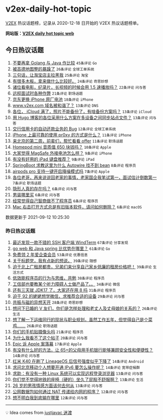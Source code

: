# v2ex-daily-hot-topic

[V2EX](https://www.v2ex.com/) 热议话题榜，记录从 2020-12-18 日开始的 V2EX 热议话题榜单。

**网站版：[V2EX daily hot topic web](https://boojack.github.io/v2ex-daily-hot-topic-web/)**

## 今日热议话题

<!-- TODAY BEGIN -->

1. [不要再拿 Golang 与 Java 作比较](https://www.v2ex.com/t/801337) `45条评论` `Go`
1. [被高德地图整的暴躁了](https://www.v2ex.com/t/801330) `26条评论` `全球工单系统`
1. [三句话，让淘宝店主拉黑我](https://www.v2ex.com/t/801368) `25条评论` `淘宝`
1. [有很多木板，拿来做什么比较好。](https://www.v2ex.com/t/801328) `24条评论` `奇思妙想`
1. [诸位看电影，纪录片，长视频的时候会用 1.5 速播放吗？](https://www.v2ex.com/t/801352) `22条评论` `问与答`
1. [远程面试时各种作弊](https://www.v2ex.com/t/801363) `21条评论` `职场话题`
1. [京东更换 iPhone 原厂电池](https://www.v2ex.com/t/801369) `18条评论` `iPhone`
1. [www.v2ex.com 域名被和谐了？](https://www.v2ex.com/t/801382) `13条评论` `DNS`
1. [各位， iCloud 满了，照片不能备份了，有啥备份方案吗？](https://www.v2ex.com/t/801338) `13条评论` `iCloud`
1. [用 Hugo 博客的各位采用什么方案在多设备之间同步站点文件？](https://www.v2ex.com/t/801335) `13条评论` `问与答`
1. [交行信用卡的自动还款业务的 Bug](https://www.v2ex.com/t/801347) `12条评论` `全球工单系统`
1. [iPhone 上最可靠的使用 pr0xy 的方式是什么？](https://www.v2ex.com/t/801343) `11条评论` `iPhone`
1. [来北京的第二周，前辈们，帮忙看看 offer](https://www.v2ex.com/t/801332) `11条评论` `职场话题`
1. [Homepod mini 音质值 650 块钱吗？](https://www.v2ex.com/t/801366) `10条评论` `Apple`
1. [大家觉得 MagSafe 外接电池怎么样？](https://www.v2ex.com/t/801358) `9条评论` `iPhone`
1. [有没有好用的 iPad 键盘推荐？](https://www.v2ex.com/t/801346) `9条评论` `iPad`
1. [SpringBoot 求教这里为什么 Autowire 找不到 bean](https://www.v2ex.com/t/801316) `8条评论` `程序员`
1. [airpods pro 支持一键开启降噪模式吗](https://www.v2ex.com/t/801381) `7条评论` `Apple`
1. [各位老哥，再来说说回老家的事情，老家国企我笔试第一，面试估计倒数第一](https://www.v2ex.com/t/801355) `7条评论` `职场话题`
1. [隐形人真的存在吗？](https://www.v2ex.com/t/801385) `6条评论` `问与答`
1. [男装哪里买](https://www.v2ex.com/t/801374) `6条评论` `问与答`
1. [经常觉得自己智商做不了程序员](https://www.v2ex.com/t/801372) `6条评论` `程序员`
1. [Mac 右击打开方式总是有旧版本软件，请问如何删除？](https://www.v2ex.com/t/801342) `6条评论` `macOS`

数据更新于 2021-09-12 10:25:30

<!-- TODAY END -->

### 昨日热议话题

<!-- YESTERDAY BEGIN -->

1. [最近发现一款不错的 SSH 客户端 WindTerm](https://www.v2ex.com/t/801168) `67条评论` `分享发现`
1. [go web 和 Java spring 比优势在哪里？](https://www.v2ex.com/t/801212) `61条评论` `Go`
1. [免费领 2 年爱企查会员](https://www.v2ex.com/t/801229) `53条评论` `优惠信息`
1. [关于标题党，我有点新的想说。](https://www.v2ex.com/t/801183) `39条评论` `随想`
1. [迫于北上广租房都贵，兄弟们来分享自己家乡低廉的租房价格吧！](https://www.v2ex.com/t/801194) `39条评论` `生活方式`
1. [低效能程序员的行为与思维，共勉](https://www.v2ex.com/t/801228) `38条评论` `程序员`
1. [工信部也要教某个听力障碍人士做产品了。。](https://www.v2ex.com/t/801269) `34条评论` `微信`
1. [还有三天就 JDK17 了，大家还在用 8 吗](https://www.v2ex.com/t/801237) `31条评论` `程序员`
1. [迫于 92 的姥姥想学微信，求推荐合适的设备](https://www.v2ex.com/t/801206) `29条评论` `问与答`
1. [共振与磁的异想天开](https://www.v2ex.com/t/801305) `28条评论` `奇思妙想`
1. [想问下已婚的 V 友们，你们是怎样处理和老丈人及丈母娘的关系的？](https://www.v2ex.com/t/801178) `26条评论` `生活`
1. [想了解一下运维同行的现状与职业规划，虽然工作五年，但觉得自己是个菜鸡.......](https://www.v2ex.com/t/801191) `26条评论` `职场话题`
1. [你们的手机贴摄像头吗](https://www.v2ex.com/t/801222) `21条评论` `程序员`
1. [为什么我看不了这个帖子](https://www.v2ex.com/t/801220) `20条评论` `问与答`
1. [Epic 诉 Apple 案落幕](https://www.v2ex.com/t/801197) `17条评论` `Apple`
1. [有没有什么好的方法，让 65+的父母用手机银行能够兼顾安全性和便捷性？](https://www.v2ex.com/t/801217) `14条评论` `问与答`
1. [红米 K40 在刷了 LineageOS 后信号强度似乎下降了](https://www.v2ex.com/t/801170) `14条评论` `Android`
1. [求问北京移动个人想要开通 IPv6 要怎么操作呢？](https://www.v2ex.com/t/801166) `14条评论` `宽带症候群`
1. [求助：有没有一种 Linux 系统可以实现远程登录浏览器](https://www.v2ex.com/t/801261) `13条评论` `问与答`
1. [你们觉不觉得地铁的座椅（硬的）坐久了屁股不舒服啊？](https://www.v2ex.com/t/801243) `13条评论` `生活`
1. [26 岁的男孩情感方面该何去何从](https://www.v2ex.com/t/801182) `13条评论` `问与答`
1. [公网数据包如何通过 NAT 传递给内网的程序？](https://www.v2ex.com/t/801291) `12条评论` `问与答`
1. [想不明白我到底输在哪里](https://www.v2ex.com/t/801277) `12条评论` `问与答`

<!-- YESTERDAY END -->

---

💡 Idea comes from [justjavac 迷渡](https://github.com/justjavac/)
